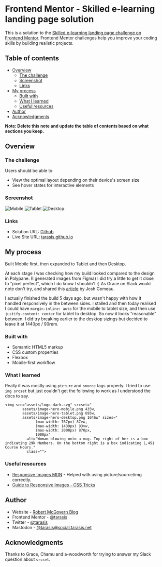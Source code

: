 # Frontend Mentor - Skilled e-learning landing page solution

This is a solution to the [Skilled e-learning landing page challenge on Frontend Mentor](https://www.frontendmentor.io/challenges/skilled-elearning-landing-page-S1ObDrZ8q). Frontend Mentor challenges help you improve your coding skills by building realistic projects.

## Table of contents

- [Overview](#overview)
  - [The challenge](#the-challenge)
  - [Screenshot](#screenshot)
  - [Links](#links)
- [My process](#my-process)
  - [Built with](#built-with)
  - [What I learned](#what-i-learned)
  - [Useful resources](#useful-resources)
- [Author](#author)
- [Acknowledgments](#acknowledgments)

**Note: Delete this note and update the table of contents based on what sections you keep.**

## Overview

### The challenge

Users should be able to:

- View the optimal layout depending on their device's screen size
- See hover states for interactive elements

### Screenshot

![Mobile](./screenshots/mobile.png)
![Tablet](./screenshots/tablet.png)
![Desktop](./screenshots/desktop.png)

### Links

- Solution URL: [Github](https://github.com/tarasis/tarasis.github.io/tree/main/projects/FrontendMentor/newbie/skilled-elearning-landing-page)
- Live Site URL: [tarasis.github.io](https://tarasis.github.io/FrontendMentor/newbie/skilled-elearning-landing-page/)

## My process

Built Mobile first, then expanded to Tablet and then Desktop.

At each stage I was checking how my build looked compared to the design in Polypane. (I generated images from Figma) I did try a little to get it close to "pixel perfect", which I do know I shouldn't :) As Grace on Slack would note don't try, and shared this [article](https://www.joshwcomeau.com/css/pixel-perfection/) by Josh Comeau.

I actually finished the build 5 days ago, but wasn't happy with how it handled responsively in the between sides. I stalled and then today realised I could have `margin-inline: auto` for the mobile to tablet size, and then use `justify-content: center` for tablet to desktop. So now it looks "reasonable" between. I did try breaking earlier to the desktop sizings but decided to leave it at 1440px / 90rem.

### Built with

- Semantic HTML5 markup
- CSS custom properties
- Flexbox
- Mobile-first workflow

### What I learned

Really it was mostly using `picture` and `source` tags properly. I tried to use `img srcset` but just couldn't get the following to work as I understood the docs to say.

```
<img src="assets/logo-dark.svg" srcset="
        assets/image-hero-mobile.png 435w,
        assets/image-hero-tablet.png 695w,
        assets/image-hero-desktop.png 1046w" sizes="
              (max-width: 767px) 87vw,
              (max-width: 1439px) 83vw,
              (max-width: 2000px) 870px,
              1000px"
          alt="Woman blowing onto a mug. Top right of her is a box indicating 29k Members. On the bottom right is a box indicating 1,451 Course Hours."
          class="">
```

### Useful resources

- [Responsive Images MDN](https://developer.mozilla.org/en-US/docs/Learn/HTML/Multimedia_and_embedding/Responsive_images) - Helped with using picture/source/img correctly.
- [Guide to Responsive Images - CSS Tricks](https://css-tricks.com/a-guide-to-the-responsive-images-syntax-in-html/#using-picture)

## Author

- Website - [Robert McGovern Blog](https://tarasis.net)
- Frontend Mentor - [@tarasis](https://www.frontendmentor.io/profile/tarasis)
- Twitter - [@tarasis](https://www.twitter.com/tarasis)
- Mastodon - [@tarasis@social.tarasis.net](https://social.tarasis.net/@tarasis)

## Acknowledgments

Thanks to Grace, Chamu and a-woodworth for trying to answer my Slack question about `srcset`.